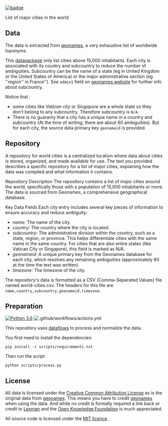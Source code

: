 <a className="gh-badge" href="https://datahub.io/core/world-cities"><img src="https://badgen.net/badge/icon/View%20on%20datahub.io/orange?icon=https://datahub.io/datahub-cube-badge-icon.svg&label&scale=1.25" alt="badge" /></a>

List of major cities in the world

## Data

The data is extracted from [geonames][geonames], a very exhaustive list of worldwide toponyms.

This [datapackage][datapackage] only list cities above 15,000 inhabitants. Each city is associated with its 
country and subcountry to reduce the number of ambiguities. Subcountry can be the name of a state (eg in 
United Kingdom or the United States of America) or the major administrative section (eg ''region'' in France''). 
See ``admin1`` field on [geonames website][geonames] for further info about subcountry.

Notice that :
* some cities like *Vatican city* or *Singapore* are a whole state so they don't belong to any subcountry. Therefore subcountry is ``N/A``.
* There is no guaranty that a city has a unique name in a country and subcountry (At the time of writing, there are about 60 ambiguities). But for each city, 
the source data primary key ``geonameid`` is provided.

[geonames]: http://www.geonames.org/
[datapackage]: http://dataprotocols.org/data-packages/

## Repository
A repository for world cities is a centralized location where data about cities is stored, organized, and made available for use. The text you provided describes a specific repository for a list of major cities, explaining how the data was compiled and what information it contains.

Repository Description
The repository contains a list of major cities around the world, specifically those with a population of 15,000 inhabitants or more. The data is sourced from Geonames, a comprehensive geographical database.

Key Data Fields
Each city entry includes several key pieces of information to ensure accuracy and reduce ambiguity:

- *name:* The name of the city.
- *country:* The country where the city is located.
- *subcountry:* The administrative division within the country, such as a state, region, or province. This helps differentiate cities with the same name in the same country. For cities that are also entire states (like Vatican City or Singapore), this field is marked as N/A.
- *geonameid:* A unique primary key from the Geonames database for each city, which resolves any remaining ambiguities (approximately 60 at the time the text was written).
- *timezone:* The timezone of the city.

The repository's data is formatted as a CSV (Comma-Separated Values) file named world-cities.csv. The headers for this file are `name,country,subcountry,geonameid,timezone`.

## Preparation

[![Python 3.6](https://img.shields.io/badge/python-3.6-blue.svg)](https://www.python.org/downloads/release/python-360/)
![.github/workflows/actions.yml](https://github.com/datasets/world-cities/actions/workflows/actions.yml/badge.svg?branch=master)

This repository uses [dataflows](https://github.com/datahq/dataflows) to process and normalize the data.

You first need to install the dependencies:

```
pip install -r scripts/requirements.txt
```

Then run the script

```
python scripts/process.py
```

## License

All data is licensed under the [Creative Common Attribution License][CC] as is the original data from [geonames][geonames]. This means you have to credit [geonames][geonames] when using the data. And while no credit is formally required a link back or credit to [Lexman][lexman] and the [Open Knowledge Foundation][okfn] is much appreciated.

All source code is licensed under the [MIT licence][mit].

[CC]: http://creativecommons.org/licenses/by/3.0/
[mit]: https://opensource.org/licenses/MIT
[geonames]: http://www.geonames.org/
[pddl]: http://opendatacommons.org/licenses/pddl/1.0/
[lexman]: http://github.com/lexman
[okfn]: http://okfn.org/




